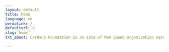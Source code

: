 ```yaml
---
layout: default
title: home
language: en
permalink: /
defaulturl: /
slug: home
txt_about: Cardano Foundation is an Isle of Man based organisation established in 2015. The Foundation is dedicated to act as an objective, supervisory and educational body for the Cardano Ecosystem and its many protocols, projects and regulatory outreach and a place for the Cardano community to aggregate and collaborate. Our long-term vision is to build bridges between the Cardano community and diverse business sectors.

---
```



